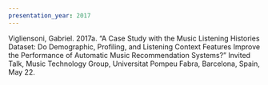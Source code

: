 ```yaml
---
presentation_year: 2017
---
```

Vigliensoni, Gabriel. 2017a. “A Case Study with the Music Listening Histories Dataset: Do Demographic, Profiling, and Listening Context Features Improve the Performance of Automatic Music Recommendation Systems?” Invited Talk, Music Technology Group, Universitat Pompeu Fabra, Barcelona, Spain, May 22.

